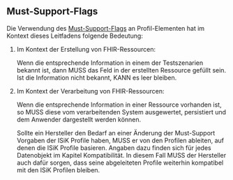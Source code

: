 ## Must-Support-Flags

Die Verwendung des [Must-Support-Flags](http://hl7.org/fhir/profiling.html#mustsupport) an Profil-Elementen hat im Kontext dieses Leitfadens folgende Bedeutung:

1. Im Kontext der Erstellung von FHIR-Ressourcen:

    Wenn die entsprechende Information in einem der Testszenarien bekannt ist, dann MUSS das Feld in der erstellten Ressource gefüllt sein. Ist die Information nicht bekannt, KANN es leer bleiben.

2. Im Kontext der Verarbeitung von FHIR-Ressourcen:

    Wenn die entsprechende Information in einer Ressource vorhanden ist, so MUSS diese vom verarbeitenden System ausgewertet, persistiert und dem Anwender dargestellt werden können.

    Sollte ein Hersteller den Bedarf an einer Änderung der Must-Support Vorgaben der ISiK Profile haben, MUSS er von den Profilen ableiten, auf denen die ISiK Profile basieren. Angaben dazu finden sich für jedes Datenobjekt im Kapitel Kompatibilität. In diesem Fall MUSS der Hersteller auch dafür sorgen, dass seine abgeleiteten Profile weiterhin kompatibel mit den ISiK Profilen bleiben.
